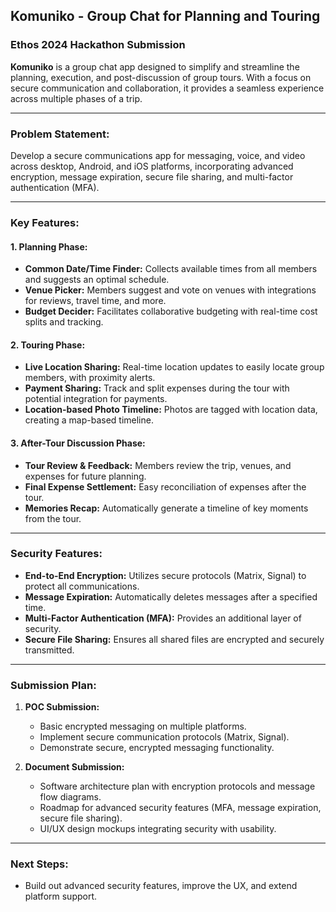 ## Komuniko - Group Chat for Planning and Touring  
### Ethos 2024 Hackathon Submission

**Komuniko** is a group chat app designed to simplify and streamline the planning, execution, and post-discussion of group tours. With a focus on secure communication and collaboration, it provides a seamless experience across multiple phases of a trip.

---

### Problem Statement:
Develop a secure communications app for messaging, voice, and video across desktop, Android, and iOS platforms, incorporating advanced encryption, message expiration, secure file sharing, and multi-factor authentication (MFA).

---

### Key Features:

#### **1. Planning Phase:**
- **Common Date/Time Finder:** Collects available times from all members and suggests an optimal schedule.
- **Venue Picker:** Members suggest and vote on venues with integrations for reviews, travel time, and more.
- **Budget Decider:** Facilitates collaborative budgeting with real-time cost splits and tracking.
  
#### **2. Touring Phase:**
- **Live Location Sharing:** Real-time location updates to easily locate group members, with proximity alerts.
- **Payment Sharing:** Track and split expenses during the tour with potential integration for payments.
- **Location-based Photo Timeline:** Photos are tagged with location data, creating a map-based timeline.

#### **3. After-Tour Discussion Phase:**
- **Tour Review & Feedback:** Members review the trip, venues, and expenses for future planning.
- **Final Expense Settlement:** Easy reconciliation of expenses after the tour.
- **Memories Recap:** Automatically generate a timeline of key moments from the tour.

---

### Security Features:
- **End-to-End Encryption:** Utilizes secure protocols (Matrix, Signal) to protect all communications.
- **Message Expiration:** Automatically deletes messages after a specified time.
- **Multi-Factor Authentication (MFA):** Provides an additional layer of security.
- **Secure File Sharing:** Ensures all shared files are encrypted and securely transmitted.

---

### Submission Plan:
1. **POC Submission:**
   - Basic encrypted messaging on multiple platforms.
   - Implement secure communication protocols (Matrix, Signal).
   - Demonstrate secure, encrypted messaging functionality.

2. **Document Submission:**
   - Software architecture plan with encryption protocols and message flow diagrams.
   - Roadmap for advanced security features (MFA, message expiration, secure file sharing).
   - UI/UX design mockups integrating security with usability. 

--- 

### Next Steps:
- Build out advanced security features, improve the UX, and extend platform support.

